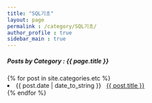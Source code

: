 ```yaml
---
title: "SQL기초"
layout: page
permalink : /category/SQL기초/
author_profile : true
sidebar_main : true
---
```


<h5> Posts by Category : {{ page.title }} </h5>

<div class="card">
{% for post in site.categories.etc %}
 <li class="category-posts"><span>{{ post.date | date_to_string }}</span> &nbsp; <a href="{{ post.url }}">{{ post.title }}</a></li>
{% endfor %}
</div>